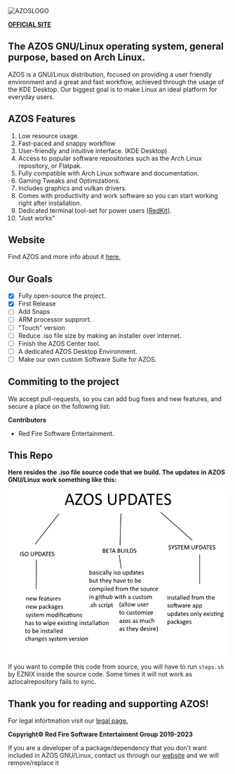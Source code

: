 ![AZOSLOGO](https://github.com/RedFireSoftwareEntertainment/AZOS-GNU-Linux/assets/98542488/5d05d7cd-22bb-4110-b638-f640515d7bd5) 

[**OFFICIAL SITE**](https://sites.google.com/view/azosofficialsite/home)

## **The AZOS GNU/Linux operating system, general purpose, based on Arch Linux.**

AZOS is a GNU/Linux distribution, focused on providing a user friendly environment and a great and fast workflow, achieved through the usage of the KDE Desktop. Our biggest goal is to make Linux an ideal platform for everyday users.

## AZOS Features
 

 1. Low resource usage.
 2. Fast-paced and snappy workflow
 3. User-friendly and intuitive interface. (KDE Desktop)
 4. Access to popular software repositories such as the Arch Linux repository, or Flatpak. 
 5. Fully compatible with Arch Linux software and documentation.
 6. Gaming Tweaks and Optimizations.
 7. Includes graphics and vulkan drivers.
 8. Comes with productivity and work software so you can start working right after installation.
 9. Dedicated terminal tool-set for power users [(RedKit)](https://github.com/RedFireSoftwareEntertainment/RedKit).
 10. "Just works"

## Website
Find AZOS and more info about it [here.](https://sites.google.com/view/azosofficialsite/home)
 
 
## Our Goals

 

 - [x] Fully open-source the project.
 - [x] First Release
 - [ ] Add Snaps
 - [ ] ARM processor supprort.
 - [ ] "Touch" version
 - [ ] Reduce .iso file size by making an installer over internet.
 - [ ] Finish the AZOS Center tool.
 - [ ] A dedicated AZOS Desktop Environment.
 - [ ] Make our own custom Software Suite for AZOS.

## Commiting to the project
We accept pull-requests, so you can add bug fixes and new features, and secure a place on the following list:

**Contributors**

 - Red Fire Software Entertainment.

## **This Repo**

**Here resides the .iso file source code that we build. The updates in AZOS GNU/Linux work something like this:**

![Screenshot](https://github.com/RedFireSoftwareEntertainment/AZOS-GNU-Linux/blob/main/screenshots/howupdateswork.png?raw=true)

If you want to compile this code from source, you will have to run `steps.sh` by EZNIX inside the source code. Some times it will not work as azlocalrepository fails to sync.


## **Thank you for reading and supporting AZOS!**

For legal infortmation visit our [legal page.](https://sites.google.com/view/azosofficialsite/legal)

**Copyright© Red Fire Software Entertaiment Group 2019-2023** 

If you are a developer of a package/dependency that you don't want included in AZOS GNU/Linux, contact us through our [website](https://sites.google.com/view/azosofficialsite/contact-us) and we will remove/replace it
